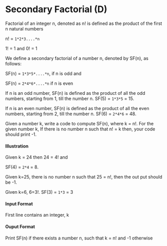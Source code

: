 # Secondary Factorial (D)

Factorial of an integer n, denoted as n! is defined as the product of the
first n natural numbers

n! = `1*2*3....*n`

1! = 1 and 0! = 1

We define a secondary factorial of a number n, denoted by SF(n), as
follows:

SF(n) = `1*3*5*....*n`, if n is odd and

SF(n) = `2*4*6*....*n` if n is even

If n is an odd number, SF(n) is defined as the product of all the odd
numbers, starting from 1, till the number n. SF(5) = `1*3*5` = 15.

If n is an even number, SF(n) is defined as the product of all the even
numbers, starting from 2, till the number n. SF(6) = `2*4*6` = 48.

Given a number k, write a code to compute SF(n), where k = n!. For the
given number k, If there is no number n such that n! = k then, your
code should print -1.

#### Illustration

Given k = 24 then 24 = 4! and

SF(4) = `2*4` = 8.

Given k=25, there is no number n such that 25 = n!, then the out put
should be -1.

Given k=6, 6=3!. SF(3) = `1*3` = 3

#### Input Format

First line contains an integer, k

#### Ouput Format

Print SF(n) if there exists a number n, such that k = n! and -1 otherwise

